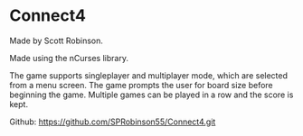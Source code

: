 # Connect4


Made by Scott Robinson.

Made using the nCurses library.

The game supports singleplayer and multiplayer mode, which are selected from a menu screen.
The game prompts the user for board size before beginning the game.
Multiple games can be played in a row and the score is kept.

Github: https://github.com/SPRobinson55/Connect4.git
